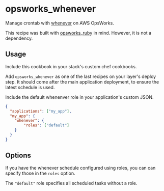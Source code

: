 # opsworks_whenever

Manage crontab with [whenever](https://github.com/javan/whenever) on AWS OpsWorks.  

This recipe was built with [opsworks_ruby](https://github.com/ajgon/opsworks_ruby) in mind.  However, it is not a 
dependency.

## Usage

Include this cookbook in your stack's custom chef cookbooks.

Add `opsworks_whenever` as one of the last recipes on your layer's deploy step.  It should come after the main 
application deployment, to ensure the latest schedule is used.

Include the default whenenver role in your application's custom JSON.

```json
{
  "applications": ["my_app"],
  "my_app": {
    "whenever": {
        "roles": ["default"]
    }
  }
}
```

## Options

If you have the whenever schedule configured using roles, you can can specify those in the `roles` option.

The `"default"` role specifies all scheduled tasks without a role.